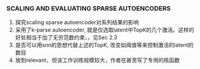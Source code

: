 ### SCALING AND EVALUATING SPARSE AUTOENCODERS
1. 探究scaling sparse autoencoder对系列结果的影响
2. 采用了k-parse autoencoder, 就是仅选取latent中TopK的几个激活。这样的好处相当于加了无穷范数约束，，见Sec 2.3
3. 是否可以用snn的思想代替上述的TopK, 改变如阈值等来控制激活的latent的数目
4. 放到relevant，但该工作训练规模较大，作者在甚至写了专用的核函数